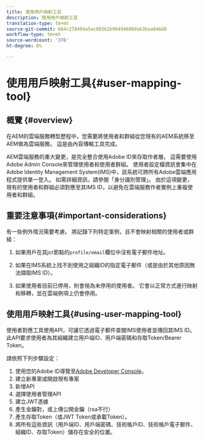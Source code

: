 ```yaml
---
title: 使用用戶映射工具
description: 使用用戶映射工具
translation-type: tm+mt
source-git-commit: 664c278494a5ac88362b994946060ab3baa846d8
workflow-type: tm+mt
source-wordcount: '376'
ht-degree: 0%

---
```



# 使用用戶映射工具{#user-mapping-tool}

## 概覽 {#overview}

在AEM的雲端服務轉型歷程中，您需要將使用者和群組從您現有的AEM系統移至AEM做為雲端服務。 這是由內容傳輸工具完成。

AEM雲端服務的重大變更，是完全整合使用Adobe ID來存取作者層。  這需要使用Adobe Admin Console來管理使用者和使用者群組。 使用者設定檔資訊會集中在Adobe Identity Management System(IMS)中，該系統可跨所有Adobe雲端應用程式提供單一登入。 如需詳細資訊，請參閱「身分識別管理」。 由於這項變更，現有的使用者和群組必須對應至其IMS ID，以避免在雲端服務作者實例上重複使用者和群組。

## 重要注意事項{#important-considerations}

有一些例外情況需要考慮。 將記錄下列特定案例，且不會映射相關的使用者或群組：

1. 如果用戶在其jcr節點的`profile/email`欄位中沒有電子郵件地址。

1. 如果在IMS系統上找不到使用之組織ID的指定電子郵件（或是由於其他原因無法擷取IMS ID）。

1. 如果使用者目前已停用，則會視為未停用的使用者。  它會以正常方式進行映射和移轉，並在雲端例項上仍會停用。

## 使用用戶映射工具{#using-user-mapping-tool}

使用者對應工具使用API，可讓它透過電子郵件查閱IMS使用者並傳回其IMS ID。 此API要求使用者為其組織建立用戶端ID、用戶端密碼和存取Token/Bearer Token。

請依照下列步驟設定：

1. 使用您的Adobe ID導覽至[Adobe Developer Console](https://console.adobe.io)。
1. 建立新專案或開啟現有專案
1. 新增API
1. 選擇使用者管理API
1. 建立JWT憑據
1. 產生金鑰對，或上傳公開金鑰（rsa不行）
1. 產生存取Token（或JWT Token或承載Token）。
1. 將所有這些資訊（用戶端ID、用戶端密碼、技術帳戶ID、技術帳戶電子郵件、組織ID、存取Token）儲存在安全的位置。